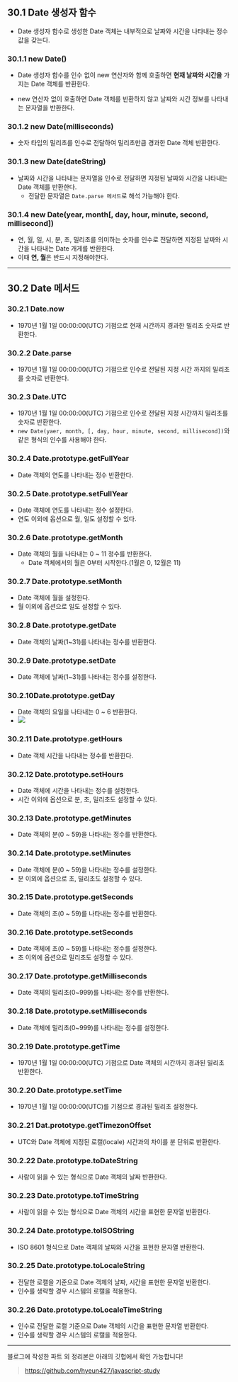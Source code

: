 ## 30.1 Date 생성자 함수

- Date 생성자 함수로 생성한 Date 객체는 내부적으로 날짜와 시간을 나타내는 정수값을 갖는다.

### 30.1.1 new Date()

- Date 생성자 함수를 인수 없이 new 연산자와 함께 호출하면 **현재 날짜와 시간을** 가지는 Date 객체를 반환한다.

- new 연산자 없이 호출하면 Date 객체를 반환하지 않고 날짜와 시간 정보를 나타내는 문자열을 반환한다.

### 30.1.2 new Date(milliseconds)

- 숫자 타입의 밀리초를 인수로 전달하여 밀리초만큼 경과한 Date 객체 반환한다.

### 30.1.3 new Date(dateString)

- 날짜와 시간을 나타내는 문자열을 인수로 전달하면 지정된 날짜와 시간을 나타내는 Date 객체를 반환한다.
	- 전달한 문자열은 ```Date.parse 메서드```로 해석 가능해야 한다.
    
### 30.1.4 new Date(year, month[, day, hour, minute, second, millisecond])

- 연, 월, 일, 시, 분, 초, 밀리초를 의미하는 숫자를 인수로 전달하면 지정된 날짜와 시간을 나타내는 Date 개게를 반환한다.
- 이때 **연, 월**은 반드시 지정해야한다.

----

## 30.2 Date 메서드

### 30.2.1 Date.now

- 1970년 1월 1일 00:00:00(UTC) 기점으로 현재 시간까지 경과한 밀리초 숫자로 반환한다.

### 30.2.2 Date.parse

- 1970년 1월 1일 00:00:00(UTC) 기점으로 인수로 전달된 지정 시간 까지의 밀리초를 숫자로 반환한다.

### 30.2.3 Date.UTC

- 1970년 1월 1일 00:00:00(UTC) 기점으로 인수로 전달된 지정 시간까지 밀리초를 숫자로 반환한다.
- ```new Date(yaer, month, [, day, hour, minute, second, millisecond])```와 같은 형식의 인수를 사용해야 한다.

### 30.2.4 Date.prototype.getFullYear

- Date 객체의 연도를 나타내는 정수 반환한다.

### 30.2.5 Date.prototype.setFullYear

- Date 객체에 연도를 나타내는 정수 설정한다.
- 연도 이외에 옵션으로 월, 일도 설정할 수 있다.

### 30.2.6 Date.prototype.getMonth

- Date 객체의 월을 나타내는 0 ~ 11 정수를 반환한다.
	- Date 객체에서의 월은 0부터 시작한다.(1월은 0, 12월은 11)
    
### 30.2.7 Date.prototype.setMonth

- Date 객체에 월을 설정한다.
- 월 이외에 옵션으로 일도 설정할 수 있다.

### 30.2.8 Date.prototype.getDate 

- Date 객체의 날짜(1~31)를 나타내는 정수를 반환한다.

### 30.2.9 Date.prototype.setDate 

- Date 객체에 날짜(1~31)를 나타내는 정수를 설정한다.

### 30.2.10Date.prototype.getDay

- Date 객체의 요일을 나타내는 0 ~ 6 반환한다.
- ![](https://velog.velcdn.com/images/hyeun427/post/a810a200-07e9-4ae3-853c-0340656d56eb/image.png)


### 30.2.11 Date.prototype.getHours

- Date 객체 시간을 나타내는 정수를 반환한다.

### 30.2.12 Date.prototype.setHours

- Date 객체에 시간을 나타내는 정수를 설정한다.
- 시간 이외에 옵션으로 분, 초, 밀리초도 설정할 수 있다.

### 30.2.13 Date.prototype.getMinutes

- Date 객체의 분(0 ~ 59)을 나타내는 정수를 반환한다.

### 30.2.14 Date.prototype.setMinutes 

- Date 객체에 분(0 ~ 59)을 나타내는 정수를 설정한다.
- 분 이외에 옵션으로 초, 밀리초도 설정할 수 있다.

### 30.2.15 Date.prototype.getSeconds 

- Date 객체의 초(0 ~ 59)를 나타내는 정수를 반환한다.

### 30.2.16 Date.prototype.setSeconds

- Date 객체에 초(0 ~ 59)를 나타내는 정수를 설정한다.
- 초 이외에 옵션으로 밀리초도 설정할 수 있다.

### 30.2.17 Date.prototype.getMilliseconds

- Date 객체의 밀리초(0~999)를 나타내는 정수를 반환한다.

### 30.2.18 Date.prototype.setMilliseconds

- Date 객체에 밀리초(0~999)를 나타내는 정수를 설정한다.

### 30.2.19 Date.prototype.getTime 

- 1970년 1월 1일 00:00:00(UTC) 기점으로 Date 객체의 시간까지 경과된 밀리초 반환한다. 

### 30.2.20 Date.prototype.setTime 

- 1970년 1월 1일 00:00:00(UTC)를 기점으로 경과된 밀리초 설정한다.

### 30.2.21 Dat.prototype.getTimezonOffset

- UTC와 Date 객체에 지정된 로캘(locale) 시간과의 차이를 분 단위로 반환한다.

### 30.2.22 Date.prototype.toDateString

- 사람이 읽을 수 있는 형식으로 Date 객체의 날짜 반환한다.

### 30.2.23 Date.prototype.toTimeString

- 사람이 읽을 수 있는 형식으로 Date 객체의 시간을 표현한 문자열 반환한다.

### 30.2.24 Date.prototype.toISOString 

- ISO 8601 형식으로 Date 객체의 날짜와 시간을 표현한 문자열 반환한다.

### 30.2.25 Date.prototype.toLocaleString

- 전달한 로캘을 기준으로 Date 객체의 날짜, 시간을 표현한 문자열 반환한다.
- 인수를 생략할 경우 시스템의 로캘을 적용한다.

### 30.2.26 Date.prototype.toLocaleTimeString

- 인수로 전달한 로캘 기준으로 Date 객체의 시간을 표현한 문자열 반환한다.
- 인수를 생략할 경우 시스템의 로캘을 적용한다.

---
블로그에 작성한 파트 외 정리본은 아래의 깃헙에서 확인 가능합니다!
> https://github.com/hyeun427/javascript-study



